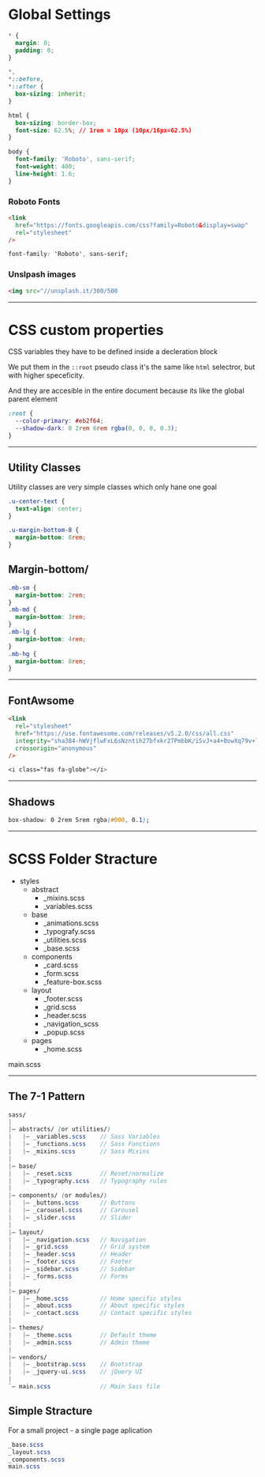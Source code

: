 # Global Settings

```css
* {
  margin: 0;
  padding: 0;
}

*,
*::before,
*::after {
  box-sizing: inherit;
}

html {
  box-sizing: border-box;
  font-size: 62.5%; // 1rem = 10px (10px/16px=62.5%)
}

body {
  font-family: 'Roboto', sans-serif;
  font-weight: 400;
  line-height: 1.6;
}
```

### Roboto Fonts

```html
<link
  href="https://fonts.googleapis.com/css?family=Roboto&display=swap"
  rel="stylesheet"
/>
```

```css
font-family: 'Roboto', sans-serif;
```
### Unslpash images

```html
<img src="//unsplash.it/300/500
```
---

# CSS custom properties

CSS variables they have to be defined inside a decleration block

We put them in the `::root` pseudo class it's the same like `html` selectror, but with higher speceficity.

And they are accesible in the entire document because its like the global parent element

```css
:root {
  --color-primary: #eb2f64;
  --shadow-dark: 0 2rem 6rem rgba(0, 0, 0, 0.3);
}
```

---

## Utility Classes

Utility classes are very simple classes which only hane one goal

```css
.u-center-text {
  text-align: center;
}

.u-margin-bottom-8 {
  margin-bottom: 8rem;
}
```

## Margin-bottom/

```css
.mb-sm {
  margin-bottom: 2rem;
}
.mb-md {
  margin-bottom: 3rem;
}
.mb-lg {
  margin-bottom: 4rem;
}
.mb-hg {
  margin-bottom: 8rem;
}
```

---

## FontAwsome

```html
<link
  rel="stylesheet"
  href="https://use.fontawesome.com/releases/v5.2.0/css/all.css"
  integrity="sha384-hWVjflwFxL6sNzntih27bfxkr27PmbbK/iSvJ+a4+0owXq79v+lsFkW54bOGbiDQ"
  crossorigin="anonymous"
/>
```

```css
<i class="fas fa-globe"></i>
```

---

## Shadows

```css
box-shadow: 0 2rem 5rem rgba(#000, 0.1);
```

---

# SCSS Folder Stracture

- styles
  - abstract
    - \_mixins.scss
    - \_variables.scss
  - base
    - \_animations.scss
    - \_typografy.scss
    - \_utilities.scss
    - \_base.scss
  - components
    - \_card.scss
    - \_form.scss
    - \_feature-box.scss
  - layout
    - \_footer.scss
    - \_grid.scss
    - \_header.scss
    - \_navigation_scss
    - \_popup.scss
  - pages
    - \_home.scss

main.scss

---

## The 7-1 Pattern

```scss
sass/
|
|– abstracts/ (or utilities/)
|   |– _variables.scss    // Sass Variables
|   |– _functions.scss    // Sass Functions
|   |– _mixins.scss       // Sass Mixins
|
|– base/
|   |– _reset.scss        // Reset/normalize
|   |– _typography.scss   // Typography rules
|
|– components/ (or modules/)
|   |– _buttons.scss      // Buttons
|   |– _carousel.scss     // Carousel
|   |– _slider.scss       // Slider
|
|– layout/
|   |– _navigation.scss   // Navigation
|   |– _grid.scss         // Grid system
|   |– _header.scss       // Header
|   |– _footer.scss       // Footer
|   |– _sidebar.scss      // Sidebar
|   |– _forms.scss        // Forms
|
|– pages/
|   |– _home.scss         // Home specific styles
|   |– _about.scss        // About specific styles
|   |– _contact.scss      // Contact specific styles
|
|– themes/
|   |– _theme.scss        // Default theme
|   |– _admin.scss        // Admin theme
|
|– vendors/
|   |– _bootstrap.scss    // Bootstrap
|   |– _jquery-ui.scss    // jQuery UI
|
`– main.scss              // Main Sass file
```

## Simple Stracture

For a small project - a single page aplication

```scss
_base.scss
_layout.scss
_components.scss
main.scss
```
